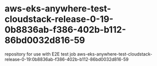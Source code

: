 # aws-eks-anywhere-test-cloudstack-release-0-19-0b8836ab-f386-402b-b112-86bd0032d816-59
repository for use with E2E test job aws-eks-anywhere-test-cloudstack-release-0-19:0b8836ab-f386-402b-b112-86bd0032d816-59
